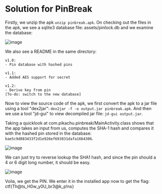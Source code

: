 # Solution for PinBreak

Firstly, we unzip the apk `unzip pinbreak.apk`. On checking out the files in the apk, we see a sqlite3 database file: assets/pinlock.db 
and we examine the database:

![image](https://user-images.githubusercontent.com/73381089/167358559-952e4426-d50e-4e6e-bd73-f7fc63ab9356.png)

We also see a README in the same directory:

```
v1.0:
- Pin database with hashed pins

v1.1:
- Added AES support for secret

v1.2:
- Derive key from pin
[To-do: switch to the new database]
```

Now to view the source code of the apk, we first convert the apk to a jar file using a tool "dex2jar": `dex2jar -f -o output.jar pinbreak.apk`.
And then we use a tool "jd-gui" to view decompiled jar file: `jd-gui output.jar`.

Taking a quicklook at com.pikachu.pinbreak/MainActivity.class shows that the app takes an input from us, computes the SHA-1 hash and compares it 
with the hashed pin stored in the database: `bae5c9d883433f2d1e926ef693831dafa1664306`.

![image](https://user-images.githubusercontent.com/73381089/167359126-27ac3496-00c6-4387-9c2e-72f1878a9dce.png)

We can just try to reverse lookup the SHA1 hash, and since the pin should a 4 or 6 digit long number, it should be easy.

![image](https://user-images.githubusercontent.com/73381089/167359845-d1aac3bd-411f-4ff9-b0e3-a58b354a05b4.png)

Voila, we get the PIN. We enter it in the installed app now to get the flag: ctf{Th@ts_H0w_y0U_br3@k_p!ns}
